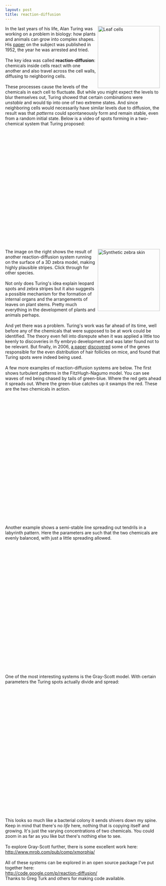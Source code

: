 ```yaml
---
layout: post
title: reaction-diffusion
---
```


<div class="entry-item s2-entrytext"><a border="0" href="http://commons.wikimedia.org/wiki/File:Leaf_epidermis_2.jpg" rel="nofollow"><img align="right" alt="Leaf cells" height="200" hspace="5" src="http://upload.wikimedia.org/wikipedia/commons/8/84/Leaf_epidermis_2.jpg" title="Leaf cells"/></a>In the last years of his life, Alan Turing was working on a problem in biology: how plants and animals can grow into complex shapes. His <a href="http://en.wikipedia.org/wiki/The_chemical_basis_of_morphogenesis" rel="nofollow">paper</a> on the subject was published in 1952, the year he was arrested and tried.<br/><br/>The key idea was called <b>reaction-diffusion</b>: chemicals inside cells react with one another and also travel across the cell walls, diffusing to neighboring cells.<br/><br/>These processes cause the levels of the chemicals in each cell to fluctuate. But while you might expect the levels to blur themselves out, Turing showed that certain combinations were <i>unstable</i> and would tip into one of two extreme states. And since neighboring cells would necessarily have similar levels due to diffusion, the result was that <i>patterns</i> could spontaneously form and remain stable, even from a random initial state. Below is a video of spots forming in a two-chemical system that Turing proposed:<br/><p align="center"><object height="350" width="425"><param name="movie" value="http://www.youtube.com/v/X5h6hbCxjz8"></param><embed allowscriptaccess="never" height="350" src="http://www.youtube.com/v/X5h6hbCxjz8" type="application/x-shockwave-flash" width="425"></embed></object></p><br/><a href="http://www.cc.gatech.edu/~turk/reaction_diffusion/reaction_diffusion.html" rel="nofollow"><img align="right" alt="Synthetic zebra skin" border="0" height="200" hspace="5" src="http://www.cc.gatech.edu/~turk/reaction_diffusion/zebra3.jpg" title="Greg Turk&amp;apos;s synthetic zebra skin. Click through for more examples."/></a>The image on the right shows the result of another reaction-diffusion system running on the surface of a 3D zebra model, making highly plausible stripes. Click through for other species.<br/><br/>Not only does Turing's idea explain leopard spots and zebra stripes but it also suggests a possible mechanism for the formation of internal organs and the arrangements of leaves on plant stems. Pretty much everything in the development of plants and animals perhaps.<br/><br/>And yet there was a problem. Turing's work was far ahead of its time, well before any of the chemicals that were supposed to be at work could be identified. The theory even fell into disrepute when it was applied a little too keenly to discoveries in fly embryo development and was later found not to be relevant. But finally, in 2006, <a href="http://www.americanscientist.org/issues/pub/multiscale-modeling-in-biology/8" rel="nofollow">a paper</a> <a href="http://citeseerx.ist.psu.edu/viewdoc/summary?doi=10.1.1.119.670" rel="nofollow">discovered</a> some of the genes responsible for the even distribution of hair follicles on mice, and found that Turing spots were indeed being used.<br/><br/>A few more examples of reaction-diffusion systems are below. The first shows turbulent patterns in the FitzHugh-Nagumo model. You can see waves of red being chased by tails of green-blue. Where the red gets ahead it spreads out. Where the green-blue catches up it swamps the red. These are the two chemicals in action.<br/><br/><p align="center"><object height="350" width="425"><param name="movie" value="http://www.youtube.com/v/-fNI4JftHfo"></param><embed allowscriptaccess="never" height="350" src="http://www.youtube.com/v/-fNI4JftHfo" type="application/x-shockwave-flash" width="425"></embed></object></p><br/><br/>Another example shows a semi-stable line spreading out tendrils in a labyrinth pattern. Here the parameters are such that the two chemicals are evenly balanced, with just a little spreading allowed.<br/><br/><p align="center"><object height="350" width="425"><param name="movie" value="http://www.youtube.com/v/tZHOGFA1KZE"></param><embed allowscriptaccess="never" height="350" src="http://www.youtube.com/v/tZHOGFA1KZE" type="application/x-shockwave-flash" width="425"></embed></object></p><br/><br/>One of the most interesting systems is the Gray-Scott model. With certain parameters the Turing spots actually divide and spread:<br/><br/><p align="center"><object height="350" width="425"><param name="movie" value="http://www.youtube.com/v/2kHWLl-UrOc"></param><embed allowscriptaccess="never" height="350" src="http://www.youtube.com/v/2kHWLl-UrOc" type="application/x-shockwave-flash" width="425"></embed></object></p><br/><br/>This looks so much like a bacterial colony it sends shivers down my spine. Keep in mind that there's no <i>life</i> here, nothing that is copying itself and growing. It's just the varying concentrations of two chemicals. You could zoom in as far as you like but there's nothing else to see.<br/><br/>To explore Gray-Scott further, there is some excellent work here:<br/><a href="http://www.mrob.com/pub/comp/xmorphia/" rel="nofollow">http://www.mrob.com/pub/comp/xmorphia/</a><wbr></wbr><br/><br/>All of these systems can be explored in an open source package I've put together here: <br/><a href="http://code.google.com/p/reaction-diffusion/" rel="nofollow">http://code.google.com/p/reaction-diffu<wbr></wbr>sion/</a> <br/>Thanks to Greg Turk and others for making code available.</div>